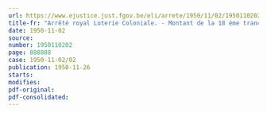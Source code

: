 ```yaml
---
url: https://www.ejustice.just.fgov.be/eli/arrete/1950/11/02/1950110202/justel
title-fr: "Arrêté royal Loterie Coloniale. - Montant de la 18 ème tranche 1950"
date: 1950-11-02
source:
number: 1950110202
page: 888888
case: 1950-11-02/02
publication: 1950-11-26
starts:
modifies:
pdf-original:
pdf-consolidated:
---
```



